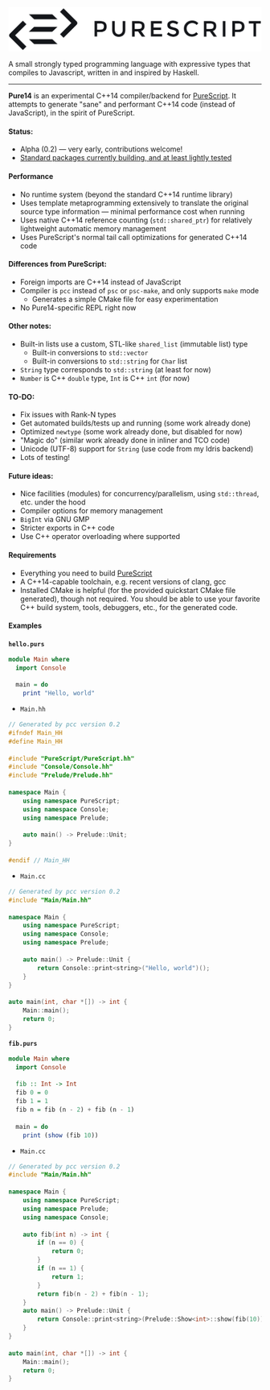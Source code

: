 [![PureScript](https://raw.githubusercontent.com/purescript/purescript/master/logo.png)](http://purescript.org)

A small strongly typed programming language with expressive types that compiles to Javascript, written in and inspired by Haskell.

---

**Pure14** is an experimental C++14 compiler/backend for [PureScript](https://github.com/purescript/purescript). It attempts to generate "sane" and performant C++14 code (instead of JavaScript), in the spirit of PureScript.

#### Status:

* Alpha (0.2) — very early, contributions welcome!
* [Standard packages currently building, and at least lightly tested](https://github.com/andyarvanitis/pure14/wiki/Packages)

#### Performance

* No runtime system (beyond the standard C++14 runtime library)
* Uses template metaprogramming extensively to translate the original source type information — minimal performance cost when running
* Uses native C++14 reference counting (`std::shared_ptr`) for relatively lightweight automatic memory management
* Uses PureScript's normal tail call optimizations for generated C++14 code

#### Differences from PureScript:

* Foreign imports are C++14 instead of JavaScript
* Compiler is `pcc` instead of `psc` or `psc-make`, and only supports `make` mode
  - Generates a simple CMake file for easy experimentation
* No Pure14-specific REPL right now

#### Other notes:

* Built-in lists use a custom, STL-like `shared_list` (immutable list) type
  - Built-in conversions to `std::vector`
  - Built-in conversions to `std::string` for `Char` list
* `String` type corresponds to `std::string` (at least for now)
* `Number` is C++ `double` type, `Int` is C++ `int` (for now)

#### TO-DO:

* Fix issues with Rank-N types
* Get automated builds/tests up and running (some work already done)
* Optimized `newtype` (some work already done, but disabled for now)
* "Magic do" (similar work already done in inliner and TCO code)
* Unicode (UTF-8) support for `String` (use code from my Idris backend)
* Lots of testing!

#### Future ideas:

* Nice facilities (modules) for concurrency/parallelism, using `std::thread`, etc. under the hood
* Compiler options for memory management
* `BigInt` via GNU GMP
* Stricter exports in C++ code
* Use C++ operator overloading where supported

#### Requirements

* Everything you need to build [PureScript](https://github.com/purescript/purescript)
* A C++14-capable toolchain, e.g. recent versions of clang, gcc
* Installed CMake is helpful (for the provided quickstart CMake file generated), though not required. You should be able to use your favorite C++ build system, tools, debuggers, etc., for the generated code.

#### Examples

**`hello.purs`**
```PureScript
module Main where
  import Console

  main = do
    print "Hello, world"
```

* `Main.hh`
```C++
// Generated by pcc version 0.2
#ifndef Main_HH
#define Main_HH

#include "PureScript/PureScript.hh"
#include "Console/Console.hh"
#include "Prelude/Prelude.hh"

namespace Main {
    using namespace PureScript;
    using namespace Console;
    using namespace Prelude;
    
    auto main() -> Prelude::Unit;
}

#endif // Main_HH
```

* `Main.cc`
```C++
// Generated by pcc version 0.2
#include "Main/Main.hh"

namespace Main {
    using namespace PureScript;
    using namespace Console;
    using namespace Prelude;
    
    auto main() -> Prelude::Unit {
        return Console::print<string>("Hello, world")();
    }
}

auto main(int, char *[]) -> int {
    Main::main();
    return 0;
}
```
**`fib.purs`**
```PureScript
module Main where
  import Console

  fib :: Int -> Int
  fib 0 = 0
  fib 1 = 1
  fib n = fib (n - 2) + fib (n - 1)

  main = do
    print (show (fib 10))
```

  * `Main.cc`
```C++
// Generated by pcc version 0.2
#include "Main/Main.hh"

namespace Main {
    using namespace PureScript;
    using namespace Prelude;
    using namespace Console;
    
    auto fib(int n) -> int {
        if (n == 0) {
            return 0;
        }
        if (n == 1) {
            return 1;
        }
        return fib(n - 2) + fib(n - 1);
    }
    auto main() -> Prelude::Unit {
        return Console::print<string>(Prelude::Show<int>::show(fib(10)))();
    }
}

auto main(int, char *[]) -> int {
    Main::main();
    return 0;
}
```

